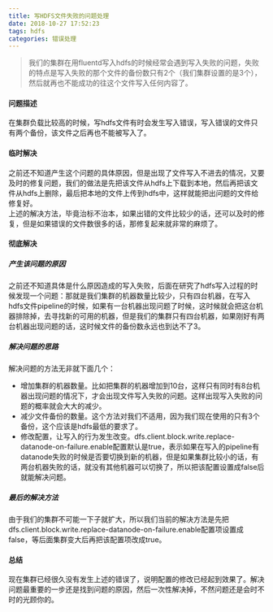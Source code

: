 ```yaml
---
title: 写HDFS文件失败的问题处理
date: 2018-10-27 17:52:23
tags: hdfs
categories: 错误处理
---
```

> 我们的集群在用fluentd写入hdfs的时候经常会遇到写入失败的问题，失败的特点是写入失败的那个文件的备份数只有2个（我们集群设置的是3个），然后就再也不能成功的往这个文件写入任何内容了。

#### 问题描述
在集群负载比较高的时候，写hdfs文件有时会发生写入错误，写入错误的文件只有两个备份，该文件之后再也不能被写入了。

#### 临时解决
之前还不知道产生这个问题的具体原因，但是出现了文件写入不进去的情况，又要及时的修复问题，我们的做法是先把该文件从hdfs上下载到本地，然后再把该文件从hdfs上删除，最后把本地的文件上传到hdfs中，这样就能把出问题的文件给修复好。  
上述的解决方法，毕竟治标不治本，如果出错的文件比较少的话，还可以及时的修复，但是如果错误的文件数很多的话，那修复起来就非常的麻烦了。

#### 彻底解决

##### 产生该问题的原因
之前还不知道具体是什么原因造成的写入失败，后面在研究了hdfs写入过程的时候发现一个问题：那就是我们集群的机器数量比较少，只有四台机器，在写入hdfs文件pipeline的时候，如果有一台机器出现问题了时候，这时候就会把这台机器排除掉，去寻找新的可用的机器，但是我们的集群只有四台机器，如果刚好有两台机器出现问题的话，这时候文件的备份数永远也到达不了3。

##### 解决问题的思路
解决问题的方法无非就下面几个：
* 增加集群的机器数量。比如把集群的机器增加到10台，这样只有同时有8台机器出现问题的情况下，才会出现文件写入失败的问题。这样出现写入失败的问题的概率就会大大的减少。
* 减少文件备份的数量。这个方法对我们不适用，因为我们现在使用的只有3个备份，这个应该是hdfs最低的要求了。
* 修改配置，让写入的行为发生改变。dfs.client.block.write.replace-datanode-on-failure.enable配置默认是true，表示如果在写入的pipeline有datanode失败的时候是否要切换到新的机器，但是如果集群比较小的话，有两台机器失败的话，就没有其他机器可以切换了，所以把该配置设置成false后就能解决问题。

##### 最后的解决方法
由于我们的集群不可能一下子就扩大，所以我们当前的解决方法是先把dfs.client.block.write.replace-datanode-on-failure.enable配置项设置成false，等后面集群变大后再把该配置项改成true。

#### 总结
现在集群已经很久没有发生上述的错误了，说明配置的修改已经起到效果了。解决问题最重要的一步还是找到问题的原因，然后一次性解决掉，不然问题还是会时不时的光顾你的。